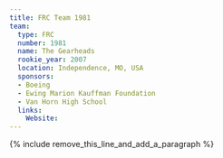```yaml
---
title: FRC Team 1981
team:
  type: FRC
  number: 1981
  name: The Gearheads
  rookie_year: 2007
  location: Independence, MO, USA
  sponsors:
  - Boeing
  - Ewing Marion Kauffman Foundation
  - Van Horn High School
  links:
    Website:
---
```


{% include remove_this_line_and_add_a_paragraph %}
